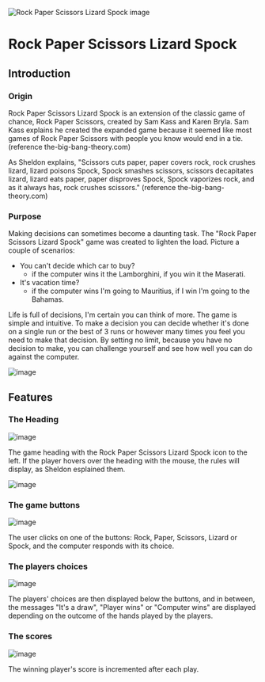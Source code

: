 ![Rock Paper Scissors Lizard Spock image](pngegg-dot-com-clipart-rock-paper-scissors-lizard-spock.ico)

# Rock Paper Scissors Lizard Spock

## Introduction

### Origin
Rock Paper Scissors Lizard Spock is an extension of the classic game of chance, Rock Paper Scissors, created by Sam Kass and Karen Bryla. Sam Kass explains he created the expanded game because it seemed like most games of Rock Paper Scissors with people you know would end in a tie. (reference the-big-bang-theory.com)

As Sheldon explains, "Scissors cuts paper, paper covers rock, rock crushes lizard, lizard poisons Spock, Spock smashes scissors, scissors decapitates lizard, lizard eats paper, paper disproves Spock, Spock vaporizes rock, and as it always has, rock crushes scissors." (reference the-big-bang-theory.com)

### Purpose
Making decisions can sometimes become a daunting task. The "Rock Paper Scissors Lizard Spock" game was created to lighten the load. Picture a couple of scenarios:
- You can't decide which car to buy?
  - if the computer wins it the Lamborghini, if you win it the Maserati.
- It's vacation time?
  - if the computer wins I'm going to Mauritius, if I win I'm going to the Bahamas.

Life is full of decisions, I'm certain you can think of more. The game is simple and intuitive. To make a decision you can decide whether it's done on a single run or the best of 3 runs or however many times you feel you need to make that decision. By setting no limit, because you have no decision to make, you can challenge yourself and see how well you can do against the computer.

![image](https://user-images.githubusercontent.com/22208203/156916734-2d7cfc85-1ebd-47db-ac4a-b4ab443894a3.png)


## Features

### The Heading
![image](https://user-images.githubusercontent.com/22208203/157011273-6ec699c6-1c76-49b2-a1f4-4cf18d417b4b.png)

The game heading with the Rock Paper Scissors Lizard Spock icon to the left. If the player hovers over the heading with the mouse, the rules will display, as Sheldon esplained them.

![image](https://user-images.githubusercontent.com/22208203/157011785-df462931-76bf-4bc4-8f4f-3f7303b2987a.png)

### The game buttons
![image](https://user-images.githubusercontent.com/22208203/157011978-89f77be7-008a-4a29-970f-6b1c17cc5e62.png)

The user clicks on one of the buttons: Rock, Paper, Scissors, Lizard or Spock, and the computer responds with its choice.

### The players choices
![image](https://user-images.githubusercontent.com/22208203/157012503-9affd2c4-53d6-41ff-8eaa-73685bcd81b6.png)

The players' choices are then displayed below the buttons, and in between, the messages "It's a draw", "Player wins" or "Computer wins" are displayed depending on the outcome of the hands played by the players.

### The scores
![image](https://user-images.githubusercontent.com/22208203/157013143-6413572e-d4bc-4f1f-824a-043c576cb24f.png)

The winning player's score is incremented after each play.